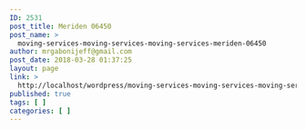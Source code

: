 ```yaml
---
ID: 2531
post_title: Meriden 06450
post_name: >
  moving-services-moving-services-moving-services-meriden-06450
author: mrgabonijeff@gmail.com
post_date: 2018-03-28 01:37:25
layout: page
link: >
  http://localhost/wordpress/moving-services-moving-services-moving-services-meriden-06450/
published: true
tags: [ ]
categories: [ ]
---
```

